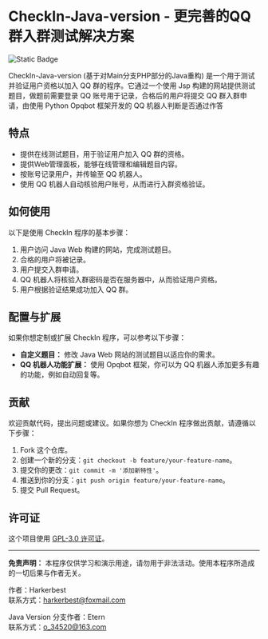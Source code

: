 # CheckIn-Java-version - 更完善的QQ群入群测试解决方案
![Static Badge](https://img.shields.io/badge/Language-Java_Web_&_Python-red)


CheckIn-Java-version (基于对Main分支PHP部分的Java重构) 是一个用于测试并验证用户资格以加入 QQ 群的程序。它通过一个使用 Jsp 构建的网站提供测试题目，做题前需要登录 QQ 账号用于记录，合格后的用户将提交 QQ 群入群申请，由使用 Python Opqbot 框架开发的 QQ 机器人判断是否通过作答

## 特点

- 提供在线测试题目，用于验证用户加入 QQ 群的资格。
- 提供Web管理面板，能够在线管理和编辑题目内容。
- 按账号记录用户，并传输至 QQ 机器人。
- 使用 QQ 机器人自动核验用户账号，从而进行入群资格验证。

## 如何使用

以下是使用 CheckIn 程序的基本步骤：

1. 用户访问 Java Web 构建的网站，完成测试题目。
2. 合格的用户将被记录。
3. 用户提交入群申请。
4. QQ 机器人将核验入群密码是否在服务器中，从而验证用户资格。
5. 用户根据验证结果成功加入 QQ 群。

## 配置与扩展

如果你想定制或扩展 CheckIn 程序，可以参考以下步骤：

- **自定义题目：** 修改 Java Web 网站的测试题目以适应你的需求。
- **QQ 机器人功能扩展：** 使用 Opqbot 框架，你可以为 QQ 机器人添加更多有趣的功能，例如自动回复等。

## 贡献

欢迎贡献代码，提出问题或建议。如果你想为 CheckIn 程序做出贡献，请遵循以下步骤：

1. Fork 这个仓库。
2. 创建一个新的分支：`git checkout -b feature/your-feature-name`。
3. 提交你的更改：`git commit -m '添加新特性'`。
4. 推送到你的分支：`git push origin feature/your-feature-name`。
5. 提交 Pull Request。

## 许可证

这个项目使用 [GPL-3.0 许可证](LICENSE)。

---

**免责声明：** 本程序仅供学习和演示用途，请勿用于非法活动。使用本程序所造成的一切后果与作者无关。

作者：Harkerbest\
联系方式：harkerbest@foxmail.com

Java Version 分支作者：Etern\
联系方式：o_34520@163.com
